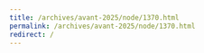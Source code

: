 ```yaml
---
title: /archives/avant-2025/node/1370.html
permalink: /archives/avant-2025/node/1370.html
redirect: /
---
```

